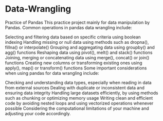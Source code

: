 # Data-Wrangling
Practice of Pandas
This practice project mainly for data manipulation by Pandas. Common operations in pandas data wrangling include:

Selecting and filtering data based on specific criteria using boolean indexing Handling missing or null data using methods such as dropna(), fillna() or interpolate() Grouping and aggregating data using groupby() and agg() functions Reshaping data using pivot(), melt() and stack() functions Joining, merging or concatenating data using merge(), concat() or join() functions Creating new columns or transforming existing ones using apply(), map() or transform() functions Some important considerations when using pandas for data wrangling include:

Checking and understanding data types, especially when reading in data from external sources Dealing with duplicate or inconsistent data and ensuring data integrity Handling large datasets efficiently, by using methods such as chunking or optimizing memory usage Writing clean and efficient code by avoiding nested loops and using vectorized operations whenever possible Considering the computational limitations of your machine and adjusting your code accordingly.
